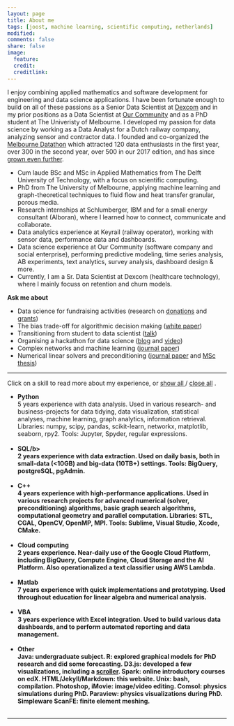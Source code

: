 ```yaml
---
layout: page
title: About me
tags: [joost, machine learning, scientific computing, netherlands]
modified: 
comments: false
share: false
image:
  feature: 
  credit: 
  creditlink: 
---
```


[//]: <> (Ethnography of Data: learning about the social context behind our data. Include qualitative insights and treat systems less like an “experimental black box”.)

I enjoy combining applied mathematics and software development for engineering and data science applications. I have been fortunate enough to build on all of these passions as a Senior Data Scientist at [Dexcom](https://www.dexcom.com/) and in my prior positions as a Data Scientist at [Our Community](https://www.ourcommunity.com.au/) and as a PhD student at The Univeristy of Melbourne. I developed my passion for data science by working as a Data Analyst for a Dutch railway company, analyzing sensor and contractor data. I founded and co-organized the [Melbourne Datathon](http://www.datasciencemelbourne.com/datathon) which attracted 120 data enthusiasts in the first year, over 300 in the second year, over 500 in our 2017 edition, and has since [grown even further](https://twitter.com/girlvsdata/status/1044785749151768576/photo/1?ref_src=twsrc%5Etfw%7Ctwcamp%5Eembeddedtimeline%7Ctwterm%5Ecollection%3A1048040829149835264&ref_url=https%3A%2F%2Fgirlvsdata.wordpress.com%2F2018%2F10%2F08%2Fmy-first-hackathon-dsm-datathon-part-2%2F).

- Cum laude BSc and MSc in Applied Mathematics from The Delft University of Technology, with a focus on scientific computing.
- PhD from The University of Melbourne, applying machine learning and graph-theoretical techniques to fluid flow and heat transfer granular, porous media.
- Research internships at Schlumberger, IBM and for a small energy consultant (Alboran), where I learned how to connect, communicate and collaborate.
- Data analytics experience at Keyrail (railway operator), working with sensor data, performance data and dashboards. 
- Data science experience at Our Community (software company and social enterprise), performing predictive modeling, time series analysis, AB experiments, text analytics, survey analysis, dashboard design & more.
- Currently, I am a Sr. Data Scientist at Dexcom (healthcare technology), where I mainly focuss on retention and churn models.

**Ask me about**
- Data science for fundraising activities (research on [donations](https://www.givenow.com.au/stats) and [grants](https://www.ourcommunity.com.au/grants2017))
- The bias trade-off for algorithmic decision making ([white paper](https://www.ourcommunity.com.au/general/general_article.jsp?articleid=7388))
- Transitioning from student to data scientist ([talk](http://joosthvanderlinden.github.io/meetup-talk/))
- Organising a hackathon for data science ([blog](http://joosthvanderlinden.github.io/datathon-tips/) and [video](http://joosthvanderlinden.github.io/datathon-video/))
- Complex networks and machine learning ([journal paper](http://dx.doi.org/10.1103/PhysRevE.94.022904))
- Numerical linear solvers and preconditioning ([journal paper](http://dx.doi.org/10.1016/j.jcp.2015.10.016) and [MSc thesis](http://repository.tudelft.nl/view/ir/uuid:47cbb291-6b1e-4572-b384-f79a8cf7e535/))

---
Click on a skill to read more about my experience, or 
<span style="cursor:hand; cursor:pointer" onClick="openAll()">
  <u> show all </u>
</span> 
/
<span style="cursor:hand; cursor:pointer" onClick="closeAll()">
  <u> close all</u>
</span>
. 

- <div onClick="openClose_skill('p1')" style="cursor:hand; cursor:pointer"><b>Python</b></div><div id="p1" class="texter"> 5 years experience with data analysis. Used in various research- and business-projects for data tidying, data visualization, statistical analyses, machine learning, graph analytics, information retrieval. Libraries: numpy, scipy, pandas, scikit-learn, networkx, matplotlib, seaborn, rpy2. Tools: Jupyter, Spyder, regular expressions.<br /><br /></div>

- <div onClick="openClose_skill('p2')" style="cursor:hand; cursor:pointer"><b>SQL/b></div><div id="p2" class="texter"> 2 years experience with data extraction. Used on daily basis, both in small-data (<10GB) and big-data (10TB+) settings. Tools: BigQuery, postgreSQL, pgAdmin.<br /><br /></div>

- <div onClick="openClose_skill('p3')" style="cursor:hand; cursor:pointer"><b>C++</b></div><div id="p3" class="texter"> 4 years experience with high-performance applications. Used in various research projects for advanced numerical (solver, preconditioning) algorithms, basic graph search algorithms, computational geometry and parallel computation. Libraries: STL, CGAL, OpenCV, OpenMP, MPI. Tools: Sublime, Visual Studio, Xcode, CMake.<br /><br /></div>

- <div onClick="openClose_skill('p4')" style="cursor:hand; cursor:pointer"><b>Cloud computing</b></div><div id="p4" class="texter"> 2 years experience. Near-daily use of the Google Cloud Platform, including BigQuery, Compute Engine, Cloud Storage and the AI Platform. Also operationalized a text classifier using AWS Lambda.<br /><br /></div>

- <div onClick="openClose_skill('p5')" style="cursor:hand; cursor:pointer"><b>Matlab</b></div><div id="p5" class="texter"> 7 years experience with quick implementations and prototyping. Used throughout education for linear algebra and numerical analysis.<br /><br /></div>

- <div onClick="openClose_skill('p6')" style="cursor:hand; cursor:pointer"><b>VBA</b></div><div id="p6" class="texter"> 3 years experience with Excel integration. Used to build various data dashboards, and to perform automated reporting and data management. <br /><br /></div>

- <div onClick="openClose_skill('p7')" style="cursor:hand; cursor:pointer">Other</div><div id="p7" class="texter">
  <b>Java</b>: undergraduate subject. <b>R</b>: explored graphical models for PhD research and did some forecasting. <b>D3.js</b>: developed a few visualizations, including a <a href="http://vallandingham.me/scroller.html">scroller</a>. <b>Spark</b>: online introductory courses on edX. <b>HTML</b>/<b>Jekyll</b>/<b>Markdown</b>: this website. <b>Unix</b>: bash, compilation. <b>Photoshop</b>, <b>iMovie</b>: image/video editing. <b>Comsol</b>: physics simulations during PhD. <b>Paraview</b>: physics visualizations during PhD. Simpleware <b>ScanFE</b>: finite element meshing. <br /><br /></div>
---
